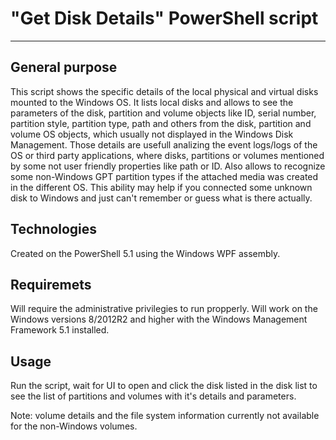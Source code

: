 # "Get Disk Details" PowerShell script
---

## General purpose 

This script shows the specific details of the local physical and virtual disks mounted to the Windows OS. It lists local disks and allows to see the parameters of the disk, partition and volume objects like ID, serial number, partition style, partition type, path and others from the disk, partition and volume OS objects, which usually not displayed in the Windows Disk Management. Those details are usefull analizing the event logs/logs of the OS or third party applications, where disks, partitions or volumes mentioned by some not user friendly properties like path or ID.
Also allows to recognize some non-Windows GPT partition types if the attached media was created in the different OS. This ability may help if you connected some unknown disk to Windows and just can't remember or guess what is there actually.

## Technologies

Created on the PowerShell 5.1 using the Windows WPF assembly.

## Requiremets

Will require the administrative privilegies to run propperly. Will work on the Windows versions 8/2012R2 and higher with the Windows Management Framework 5.1 installed.

## Usage

Run the script, wait for UI to open and click the disk listed in the disk list to see the list of partitions and volumes with it's details and parameters.

Note: volume details and the file system information currently not available for the non-Windows volumes.
